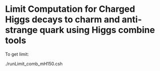# Limit Computation for Charged Higgs decays to charm and anti-strange quark using Higgs combine tools

To get limit:

./runLimit_comb_mH150.csh
